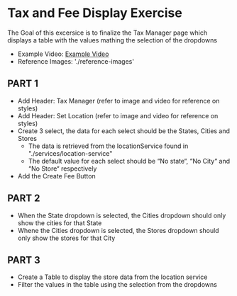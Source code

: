 # Tax and Fee Display Exercise

The Goal of this excersice is to finalize the Tax Manager page which displays a table with the values mathing the selection of the dropdowns

- Example Video: [Example Video](https://watch.screencastify.com/v/3i6wAKrJ4XQmNuIzwXLh)
- Reference Images: './reference-images'

## PART 1

- Add Header: Tax Manager (refer to image and video for reference on styles)
- Add Header: Set Location (refer to image and video for reference on styles)
- Create 3 select, the data for each select should be the States, Cities and Stores
  - The data is retrieved from the locationService found in "./services/location-service"
  - The default value for each select should be “No state“, “No City“ and “No Store“ respectively
- Add the Create Fee Button

## PART 2

- When the State dropdown is selected, the Cities dropdown should only show the cities for that State
- Whene the Cities dropdown is selected, the Stores dropdown should only show the stores for that City

## PART 3

- Create a Table to display the store data from the location service
- Filter the values in the table using the selection from the dropdowns

